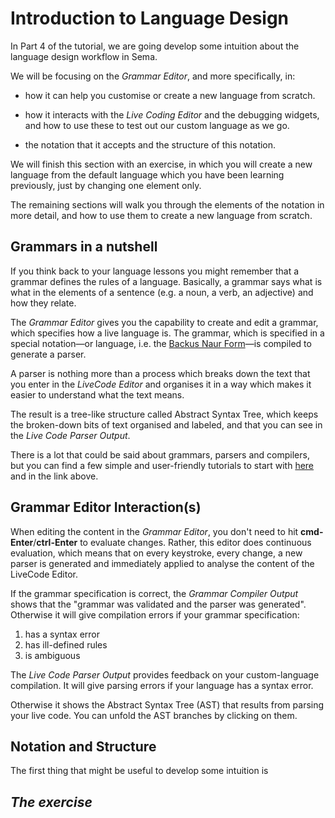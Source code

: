 # Introduction to Language Design
 
In Part 4 of the tutorial, we are going develop some intuition about the language design workflow in Sema.

We will be focusing on the *Grammar Editor*, and more specifically, in: 

* how it can help you customise or create a new language from scratch.

* how it interacts with the *Live Coding Editor* and the debugging widgets, and how to use these to test out our custom language as we go.

* the notation that it accepts and the structure of this notation.

We will finish this section with an exercise, in which you will create a new language from the default language which you have been learning previously, just by changing one element only.

The remaining sections will walk you through the elements of the notation in more detail, and how to use them to create a new language from scratch.

## Grammars in a nutshell

If you think back to your language lessons you might remember that a grammar defines the rules of a language. Basically, a grammar says what is what in the elements of a sentence (e.g. a noun, a verb, an adjective) and how they relate.  

The *Grammar Editor* gives you the capability to create and edit a grammar, which specifies how a live language is. The grammar, which is specified in a special notation—or language, i.e. the [Backus Naur Form](http://hardmath123.github.io/earley.html)—is compiled to generate a parser.

A parser is nothing more than a process which breaks down the text that you enter in the *LiveCode Editor* and organises it in a way which makes it easier to understand what the text means. 

The result is a tree-like structure called Abstract Syntax Tree, which keeps the broken-down bits of text organised and labeled, and that you can see in the *Live Code Parser Output*. 

There is a lot that could be said about grammars, parsers and compilers, but you can find a few simple and user-friendly tutorials to start with [here](https://medium.com/@gajus/parsing-absolutely-anything-in-javascript-using-earley-algorithm-886edcc31e5e) and in the link above.


## Grammar Editor Interaction(s)

When editing the content in the *Grammar Editor*, you don't need to hit **cmd-Enter**/**ctrl-Enter** to evaluate changes. Rather, this editor does continuous evaluation, which means that on every keystroke, every change, a new parser is generated and immediately applied to analyse the content of the LiveCode Editor.  

If the grammar specification is correct, the *Grammar Compiler Output* shows that the "grammar was validated and the parser was generated". Otherwise it will give compilation errors if your grammar specification: 
1. has a syntax error 
2. has ill-defined rules
3. is ambiguous





The *Live Code Parser Output* provides feedback on your custom-language compilation. It will give parsing errors if your language has a syntax error. 

Otherwise it shows the Abstract Syntax Tree (AST) that results from parsing your live code. You can unfold the AST branches by clicking on them.

## Notation and Structure 

The first thing that might be useful to develop some intuition is 

## *The exercise* 


<!-- the Maximilian DSP -->

<!-- ## Post-It Window -->

<!-- The *Post-It* widget  -->

<!-- ## Store Inspector

The *Store Inspector* widget  -->